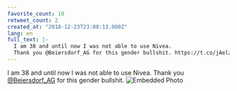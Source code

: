 ```yaml
---
favorite_count: 10
retweet_count: 2
created_at: "2018-12-23T23:00:13.000Z"
lang: en
full_text: |-
  I am 38 and until now I was not able to use Nivea.
  Thank you @Beiersdorf_AG for this gender bullshit. https://t.co/jAelzlfVfG
---
```


I am 38 and until now I was not able to use Nivea. Thank you
[@Beiersdorf_AG](https://twitter.com/Beiersdorf_AG) for this gender bullshit.
![Embedded Photo](https://twitter-media-coderbyheart.s3.eu-north-1.amazonaws.com/1076975795120287747-DvIvxfdX4AE6Sat.jpg)

